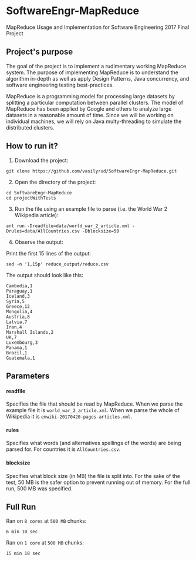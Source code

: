 # SoftwareEngr-MapReduce
MapReduce Usage and Implementation for Software Engineering 2017 Final Project

## Project's purpose
The goal of the project is to implement a rudimentary working MapReduce system. The purpose of implementing MapReduce is to understand the algorithm in-depth as well as apply Design Patterns, Java concurrency, and software engineering testing best-practices.

MapReduce is a programming model for processing large datasets by splitting a particular computation between parallel clusters. The model of MapReduce has been applied by Google and others to analyze large datasets in a reasonable amount of time. Since we will be working on individual machines, we will rely on Java multy-threading to simulate the distributed clusters.

## How to run it?

1. Download the project:

```
git clone https://github.com/vasilyrud/SoftwareEngr-MapReduce.git
```

2. Open the directory of the project:

```
cd SoftwareEngr-MapReduce
cd projectWithTests
```

3. Run the file using an example file to parse (i.e. the World War 2 Wikipedia article):

```
ant run -Dreadfile=data/world_war_2_article.xml -Drules=data/AllCountries.csv -Dblocksize=50
```

4. Observe the output:

Print the first 15 lines of the output:

```
sed -n '1,15p' reduce_output/reduce.csv
```

The output should look like this:

```
Cambodia,1
Paraguay,1
Iceland,3
Syria,5
Greece,12
Mongolia,4
Austria,8
Latvia,7
Iran,4
Marshall Islands,2
UK,7
Luxembourg,3
Panama,1
Brazil,1
Guatemala,1
```

## Parameters

#### readfile

Specifies the file that should be read by MapReduce. When we parse the example file it is `world_war_2_article.xml`. When we parse the whole of Wikipedia it is `enwiki-20170420-pages-articles.xml`.

#### rules

Specifies what words (and alternatives spellings of the words) are being parsed for. For countries it is `AllCountries.csv`.

#### blocksize

Specifies what block size (in MB) the file is split into. For the sake of the test, 50 MB is the safer option to prevent running out of memory. For the full run, 500 MB was specified.

## Full Run

Ran on `8 cores` at `500 MB` chunks:

`6 min 10 sec`

Ran on `1 core` at `500 MB` chunks:

`15 min 18 sec`

